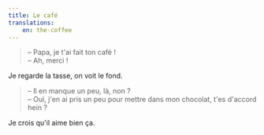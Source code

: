 ```yaml
---
title: Le café
translations:
    en: the-coffee
---
```


> – Papa, je t'ai fait ton café !  
> – Ah, merci !

Je regarde la tasse, on voit le fond.

> – Il en manque un peu, là, non ?  
> – Oui, j'en ai pris un peu pour mettre dans mon chocolat, t'es d'accord hein ?

Je crois qu'il aime bien ça.
